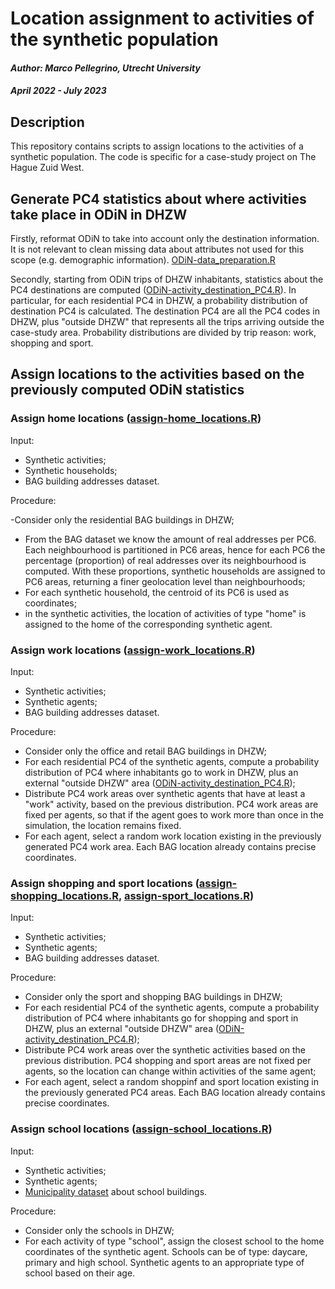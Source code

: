 
# Location assignment to activities of the synthetic population

#### _Author: Marco Pellegrino, Utrecht University_

#### _April 2022 - July 2023_

## Description

This repository contains scripts to assign locations to the activities of a synthetic population. The code is specific for a case-study project on The Hague Zuid West.

## **Generate PC4 statistics about where activities take place in ODiN in DHZW**
Firstly, reformat ODiN to take into account only the destination information. It is not relevant to clean missing data about attributes not used for this scope (e.g. demographic information).
[ODiN-data_preparation.R](https://github.com/mr-marco/DHZW_assign_locations/blob/main/ODiN-data_preparation.R)

Secondly, starting from ODiN trips of DHZW inhabitants, statistics about the PC4 destinations are computed ([ODiN-activity_destination_PC4.R](https://github.com/mr-marco/DHZW_assign_locations/blob/main/ODiN-activity_destination_PC4.R)).
In particular, for each residential PC4 in DHZW, a probability distribution of destination PC4 is calculated. The destination PC4 are all the PC4 codes in DHZW, plus "outside DHZW" that represents all the trips arriving outside the case-study area.
Probability distributions are divided by trip reason: work, shopping and sport.

## **Assign locations to the activities based on the previously computed ODiN statistics**
	
### Assign home locations ([assign-home_locations.R](https://github.com/mr-marco/DHZW_assign_locations/blob/main/assign-home_locations.R))
Input:
 - Synthetic activities;
 - Synthetic households;
 - BAG building addresses dataset.

Procedure:

 -Consider  only the residential BAG buildings in DHZW;
 - From the BAG dataset we know the amount of real addresses per PC6. Each neighbourhood is partitioned in PC6 areas, hence for each PC6 the percentage (proportion) of real addresses over its neighbourhood is computed. With these proportions, synthetic households are assigned to PC6 areas, returning a finer geolocation level than neighbourhoods;
 - For each synthetic household, the centroid of its PC6 is used as coordinates;
 - in the synthetic activities, the location of activities of type "home" is assigned to the home of the corresponding synthetic agent.

### Assign work locations ([assign-work_locations.R](https://github.com/mr-marco/DHZW_assign_locations/blob/main/assign-work_locations.R "assign-work_locations.R"))
Input:
 - Synthetic activities;
 - Synthetic agents;
 - BAG building addresses dataset.

Procedure:

 - Consider only the office and retail BAG buildings in DHZW;
 - For each residential PC4 of the synthetic agents, compute a probability distribution of PC4 where inhabitants go to work in DHZW, plus an external "outside DHZW" area ([ODiN-activity_destination_PC4.R](https://github.com/mr-marco/DHZW_assign_locations/blob/main/ODiN-activity_destination_PC4.R));
 - Distribute PC4 work areas over synthetic agents that have at least a "work" activity, based on the previous distribution. PC4 work areas are fixed per agents, so that if the agent goes to work more than once in the simulation, the location remains fixed.
 - For each agent, select a random work location existing in the previously generated PC4 work area. Each BAG location already contains precise coordinates.
 
 ### Assign shopping and sport locations ([assign-shopping_locations.R](https://github.com/mr-marco/DHZW-assign_locations/blob/main/assign-shopping_locations.R "assign-shopping_locations.R"), [assign-sport_locations.R](https://github.com/mr-marco/DHZW_assign_locations/blob/main/assign-sport_locations.R "assign-sport_locations.R"))
 Input:
 - Synthetic activities;
 - Synthetic agents;
 - BAG building addresses dataset.

Procedure:

 - Consider only the sport and shopping BAG buildings in DHZW;
 - For each residential PC4 of the synthetic agents, compute a probability distribution of PC4 where inhabitants go for shopping and sport in DHZW, plus an external "outside DHZW" area ([ODiN-activity_destination_PC4.R](https://github.com/mr-marco/DHZW_assign_locations/blob/main/ODiN-activity_destination_PC4.R));
 - Distribute PC4 work areas over the synthetic activities based on the previous distribution. PC4 shopping and sport areas are not fixed per agents, so the location can change within activities of the same agent;
 - For each agent, select a random shoppinf and sport location existing in the previously generated PC4 areas. Each BAG location already contains precise coordinates.

 ### Assign school locations ([assign-school_locations.R](https://github.com/mr-marco/DHZW_assign_locations/blob/main/assign-school_locations.R "assign-school_locations.R"))
 Input:
 - Synthetic activities;
 - Synthetic agents;
 - [Municipality dataset](https://denhaag.dataplatform.nl/#/data/cc1362f7-d847-4141-9361-d106b3f497ec) about school buildings.

Procedure:
- Consider only the schools in DHZW;
- For each activity of type "school", assign the closest school to the home coordinates of the synthetic agent. Schools can be of type: daycare, primary and high school. Synthetic agents to an appropriate type of school based on their age.